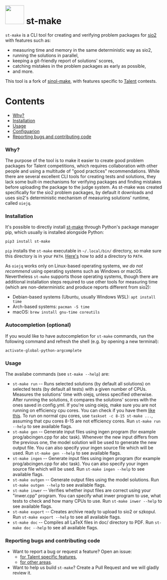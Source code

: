 # <img src="https://avatars.githubusercontent.com/u/93839068?s=200&v=4" height=60em> st-make

`st-make` is a CLI tool for creating and verifying problem packages
for [sio2](https://github.com/sio2project/oioioi)
with features such as:
- measuring time and memory in the same deterministic way as sio2,
- running the solutions in parallel,
- keeping a git-friendly report of solutions' scores,
- catching mistakes in the problem packages as early as possible,
- and more.

This tool is a fork of [sinol-make](https://github.com/sio2project/sinol-make), with features specific to [Talent](https://talent.edu.pl/) contests.

# Contents

- [Why?](#why)
- [Installation](#installation)
- [Usage](#usage)
- [Configuarion](#configuration)
- [Reporting bugs and contributing code](#reporting-bugs-and-contributing-code)

### Why?

The purpose of the tool is to make it easier to create good problem packages
for Talent competitions, which requires collaboration with other people
and using a multitude of "good practices" recommendations.
While there are several excellent CLI tools for creating tests and solutions,
they lack some built-in mechanisms for verifying packages and finding mistakes
before uploading the package to the judge system.
As st-make was created specifically for the sio2 problem packages,
by default it downloads and uses sio2's deterministic mechanism of measuring
solutions' runtime, called `oiejq`.

### Installation

It's possible to directly install [st-make](https://pypi.org/project/st-make/)
through Python's package manager pip, which usually is installed alongside Python:

```
pip3 install st-make
```
`pip` installs the `st-make` executable in `~/.local/bin/` directory,
so make sure this directory is in your `PATH`.
[Here's](https://gist.github.com/nex3/c395b2f8fd4b02068be37c961301caa7) how to add a directory to `PATH`.

As `oiejq` works only on Linux-based operating systems,
*we do not recommend* using operating systems such as Windows or macOS.
Nevertheless `st-make` supports those operating systems,
though there are additional installation steps required to use
other tools for measuring time (which are non-deterministic and produce reports different from sio2):
- Debian-based systems (Ubuntu, usually Windows WSL): `apt install time`
- Arch-based systems: `pacman -S time`
- macOS: `brew install gnu-time coreutils`

### Autocompletion (optional)

If you would like to have autocompletion for `st-make` commands,
run the following command and refresh the shell (e.g. by opening a new terminal):

```shell
activate-global-python-argcomplete
```

### Usage

The availabe commands (see `st-make --help`) are:

- `st-make run` -- Runs selected solutions (by default all solutions) on selected tests (by default all tests) with a given number
of CPUs. Measures the solutions' time with oiejq, unless specified otherwise. After running the solutions, it
compares the solutions' scores with the ones saved in config.yml. If you're using oiejq, make sure you are not running on efficiency
cpu cores. You can check if you have them [like this](https://stackoverflow.com/a/71282744). To run on normal cpu cores, use
`taskset -c 8-15 st-make ...`, assuming that cpu cores 8-15 are not efficiency cores.
Run `st-make run --help` to see available flags.
- `st-make gen` -- Generate input files using ingen program (for example prog/abcingen.cpp for abc task). 
Whenever the new input differs from the previous one, the model solution will be used to generate the new output file.
You can also specify your ingen source file which will be used.
Run `st-make gen --help` to see available flags.
- `st-make ingen` -- Generate input files using ingen program (for example prog/abcingen.cpp for abc task).
You can also specify your ingen source file which will be used.
Run `st-make ingen --help` to see available flags.
- `st-make outgen` -- Generate output files using the model solutions. Run `st-make outgen --help` to see available flags.
- `st-make inwer` -- Verifies whether input files are correct using your "inwer.cpp" program. You can specify what inwer
program to use, what tests to check and how many CPUs to use. Run `st-make inwer --help` to see available flags.
- `st-make export` -- Creates archive ready to upload to sio2 or szkopul. Run `st-make export --help` to see all available flags.
- `st-make doc` -- Compiles all LaTeX files in doc/ directory to PDF. Run `st-make doc --help` to see all available flags.

### Reporting bugs and contributing code

- Want to report a bug or request a feature? Open an issue:
  - [for Talent specific features](https://github.com/Stowarzyszenie-Talent/st-make/issues),
  - [for other areas](https://github.com/sio2project/sinol-make/issues).
- Want to help us build `st-make`? Create a Pull Request and we will gladly review it.
